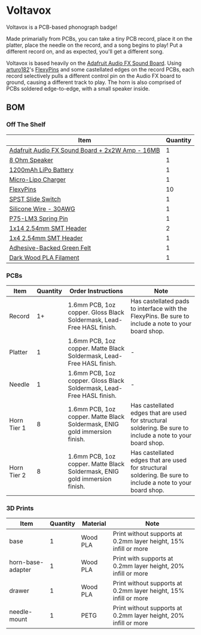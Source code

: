 # Voltavox
Voltavox is a PCB-based phonograph badge!


Made primarially from PCBs, you can take a tiny PCB record, place it on the platter, place the needle on the record, and a song begins to play! Put a different record on, and as expected, you'll get a different song.

Voltavox is based heavily on the [Adafruit Audio FX Sound Board](https://www.adafruit.com/product/2217). Using [arturo182](https://github.com/arturo182)'s [FlexyPins](https://lectronz.com/products/flexypin-pack-of-100) and some castellated edges on the record PCBs, each record selectively pulls a different control pin on the Audio FX board to ground, causing a different track to play. 
The horn is also comprised of PCBs soldered edge-to-edge, with a small speaker inside.

## BOM
### Off The Shelf
| Item | Quantity |
| ---- | -------- |
| [Adafruit Audio FX Sound Board + 2x2W Amp - 16MB](https://www.adafruit.com/product/2217) | 1 |
| [8 Ohm Speaker](https://www.adafruit.com/product/1890) | 1 |
| [1200mAh LiPo Battery](https://www.adafruit.com/product/258) | 1 |
| [Micro-Lipo Charger](https://www.adafruit.com/product/1904) | 1 |
| [FlexyPins](https://lectronz.com/products/flexypin-pack-of-100) | 10 |
| [SPST Slide Switch](https://www.adafruit.com/product/805) | 1 |
| [Silicone Wire - 30AWG](https://www.adafruit.com/product/3169) | 1 |
| [P75-LM3 Spring Pin](https://www.adafruit.com/product/394) | 1 |
| [1x14 2.54mm SMT Header](https://www.digikey.com/en/products/detail/w%C3%BCrth-elektronik/61001418221/4846817) | 2 |
| [1x4 2.54mm SMT Header](https://www.digikey.com/en/products/detail/metz-connect-usa-inc/PM20204VBNN/12342877) | 1 |
| [Adhesive-Backed Green Felt](https://amzn.to/3xrK0NY) | 1 |
| [Dark Wood PLA Filament](https://amzn.to/3QOZQca) | 1 |


### PCBs
| Item | Quantity | Order Instructions | Note |
| ---- | -------- | ------------------ | ---- |
| Record | 1+ | 1.6mm PCB, 1oz copper. Gloss Black Soldermask, Lead-Free HASL finish. | Has castellated pads to interface with the FlexyPins. Be sure to include a note to your board shop. | 
| Platter | 1 | 1.6mm PCB, 1oz copper. Matte Black Soldermask, Lead-Free HASL finish. | - |
| Needle | 1 | 1.6mm PCB, 1oz copper. Gloss Black Soldermask, Lead-Free HASL finish. | - |
| Horn Tier 1 | 8 | 1.6mm PCB, 1oz copper. Matte Black Soldermask, ENIG gold immersion finish. | Has castellated edges that are used for structural soldering. Be sure to include a note to your board shop.|
| Horn Tier 2 | 8 | 1.6mm PCB, 1oz copper. Matte Black Soldermask, ENIG gold immersion finish. | Has castellated edges that are used for structural soldering. Be sure to include a note to your board shop.|

### 3D Prints
| Item | Quantity | Material | Note |
| ---- | -------- | -------- | ---- |
| base | 1 | Wood PLA | Print without supports at 0.2mm layer height, 15% infill or more |
| horn-base-adapter | 1 | Wood PLA | Print with supports at 0.2mm layer height, 20% infill or more |
| drawer | 1 | Wood PLA | Print without supports at 0.2mm layer height, 15% infill or more |
| needle-mount | 1 | PETG | Print without supports at 0.2mm layer height, 20% infill or more |


